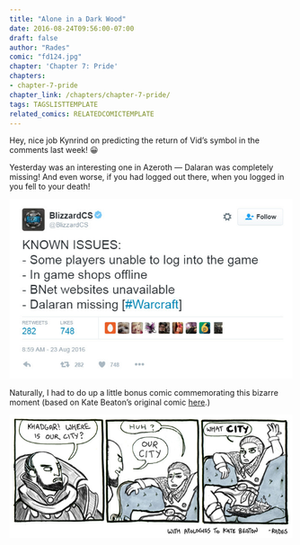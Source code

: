 ```yaml
---
title: "Alone in a Dark Wood"
date: 2016-08-24T09:56:00-07:00
draft: false
author: "Rades"
comic: "fd124.jpg"
chapter: 'Chapter 7: Pride'
chapters:
- chapter-7-pride
chapter_link: /chapters/chapter-7-pride/
tags: TAGSLISTTEMPLATE
related_comics: RELATEDCOMICTEMPLATE
---
```


Hey, nice job Kynrind on predicting the return of Vid’s symbol in the comments last week!  😀


Yesterday was an interesting one in Azeroth — Dalaran was completely missing! And even worse, if you had logged out there, when you logged in you fell to your death!


![](/images/post-images/tumblr_oce6djnqwK1rppv8po1_1280.jpg)


Naturally, I had to do up a little bonus comic commemorating this bizarre moment (based on Kate Beaton’s original comic [here](http://www.harkavagrant.com/?id=259).)


![](/images/post-images/khadgar-what-city.jpg)

